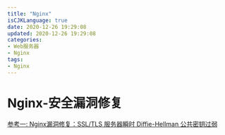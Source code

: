 ```yaml
---
title: "Nginx"
isCJKLanguage: true
date: 2020-12-26 19:29:08
updated: 2020-12-26 19:29:08
categories: 
- Web服务器
- Nginx
tags: 
- Nginx
---
```


# Nginx-安全漏洞修复

[参考一: Nginx漏洞修复：SSL/TLS 服务器瞬时 Diffie-Hellman 公共密钥过弱](https://www.cnblogs.com/-wenli/p/13391201.html)